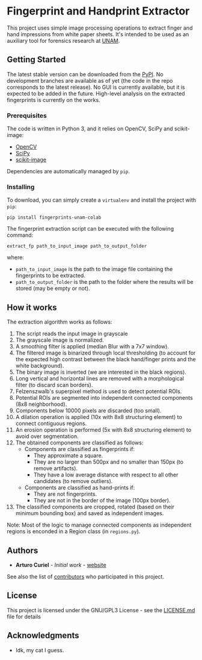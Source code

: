 # Fingerprint and Handprint Extractor

This project uses simple image processing operations to extract finger and hand impressions from white paper sheets. It's intended to be used as an auxiliary tool for forensics research at [UNAM](http://www.cienciaforense.facmed.unam.mx/).

## Getting Started

The latest stable version can be downloaded from the [PyPI](https://pypi.org/project/fingerprints-unam-colab/). No development branches are available as of yet (the code in the repo corresponds to the latest release). No GUI is currently available, but it is expected to be added in the future. High-level analysis on the extracted fingerprints is currently on the works.

### Prerequisites

The code is written in Python 3, and it relies on OpenCV, SciPy and scikit-image:

* [OpenCV](https://opencv.org/)
* [SciPy](https://www.scipy.org/)
* [scikit-image](https://scikit-image.org/)

Dependencies are automatically managed by `pip`.

### Installing

To download, you can simply create a `virtualenv` and install the project with `pip`:

```
pip install fingerprints-unam-colab
```

The fingerprint extraction script can be executed with the following command:

```
extract_fp path_to_input_image path_to_output_folder
```
where:

* `path_to_input_image` is the path to the image file containing the fingerprints to be extracted.
* `path_to_output_folder` is the path to the folder where the results will be stored (may be empty or not).

## How it works

The extraction algorithm works as follows: 

1. The script reads the input image in grayscale
2. The grayscale image is normalized.
3. A smoothing filter is applied (median Blur with a 7x7 window).
4. The filtered image is binarized through local thresholding (to account for the expected high contrast between the black hand/finger prints and the white background).
5. The binary image is inverted (we are interested in the black regions).
6. Long vertical and horizontal lines are removed with a morphological filter (to discard scan borders).
7. Felzenszwalb's superpixel method is used to detect potential ROIs.
8. Potential ROIs are segmented into independent connected components (8x8 neighborhood).
9. Components below 10000 pixels are discarded (too small).
10. A dilation operation is applied (10x with 8x8 structuring element) to connect contiguous regions.
11. An erosion operation is performed (5x with 8x8 structuring element) to avoid over segmentation.
12. The obtained components are classified as follows:
    - Components are classified as fingerprints if: 
      - They approximate a square.
      - They are no larger than 500px and no smaller than 150px (to remove artifacts).
      - They have a low average distance with respect to all other candidates (to remove outliers).
    - Components are classified as hand-prints if:
      - They are not fingerprints.
      - They are not in the border of the image (100px border).
13. The classified components are cropped, rotated (based on their minimum bounding box) and saved as independent images.

Note: Most of the logic to manage connected components as independent regions is enconded in a Region class (in `regions.py`). 

## Authors

* **Arturo Curiel** - *Initial work* - [website](https://arturocuriel.com)

See also the list of [contributors](https://github.com/forensics-colab-unam/fingerprints-unam-colab/contributors) who participated in this project.

## License

This project is licensed under the GNU/GPL3 License - see the [LICENSE.md](LICENSE.md) file for details

## Acknowledgments

* Idk, my cat I guess.
